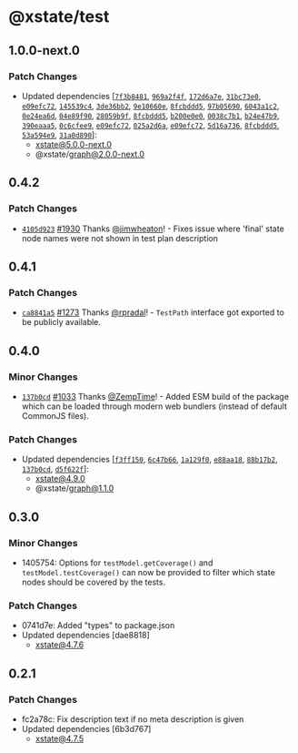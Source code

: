 # @xstate/test

## 1.0.0-next.0

### Patch Changes

- Updated dependencies [[`7f3b8481`](https://github.com/davidkpiano/xstate/commit/7f3b84816564d951b6b29afdd7075256f1f59501), [`969a2f4f`](https://github.com/davidkpiano/xstate/commit/969a2f4fc0bc9147b9a52da25306e5c13b97f159), [`172d6a7e`](https://github.com/davidkpiano/xstate/commit/172d6a7e1e4ab0fa73485f76c52675be8a1f3362), [`31bc73e0`](https://github.com/davidkpiano/xstate/commit/31bc73e05692f29301f5bb5cb4b87b90773e0ef2), [`e09efc72`](https://github.com/davidkpiano/xstate/commit/e09efc720f05246b692d0fdf17cf5d8ac0344ee6), [`145539c4`](https://github.com/davidkpiano/xstate/commit/145539c4cfe1bde5aac247792622428e44342dd6), [`3de36bb2`](https://github.com/davidkpiano/xstate/commit/3de36bb24e8f59f54d571bf587407b1b6a9856e0), [`9e10660e`](https://github.com/davidkpiano/xstate/commit/9e10660ec2f1e89cbb09a1094edb4f6b8a273a99), [`8fcbddd5`](https://github.com/davidkpiano/xstate/commit/8fcbddd51d66716ab1d326d934566a7664a4e175), [`97b05690`](https://github.com/davidkpiano/xstate/commit/97b05690cd8b30824eb176c813a145d3ef0d2a78), [`6043a1c2`](https://github.com/davidkpiano/xstate/commit/6043a1c28d21ff8cbabc420a6817a02a1a54fcc8), [`0e24ea6d`](https://github.com/davidkpiano/xstate/commit/0e24ea6d62a5c1a8b7e365f2252dc930d94997c4), [`04e89f90`](https://github.com/davidkpiano/xstate/commit/04e89f90f97fe25a45b5908c45f25a513f0fd70f), [`28059b9f`](https://github.com/davidkpiano/xstate/commit/28059b9f09926d683d80b7d816f5b703c0667a9f), [`8fcbddd5`](https://github.com/davidkpiano/xstate/commit/8fcbddd51d66716ab1d326d934566a7664a4e175), [`b200e0e0`](https://github.com/davidkpiano/xstate/commit/b200e0e0b7123797086080b75abdfcf2fce45253), [`0038c7b1`](https://github.com/davidkpiano/xstate/commit/0038c7b1e2050fe7262849aab8fdff4a7ce7cf92), [`b24e47b9`](https://github.com/davidkpiano/xstate/commit/b24e47b9e7a59a5b0527d4386cea3af16c84ca7a), [`390eaaa5`](https://github.com/davidkpiano/xstate/commit/390eaaa523cb0dd243e39c6300e671606c1e45fc), [`0c6cfee9`](https://github.com/davidkpiano/xstate/commit/0c6cfee9a6d603aa1756e3a6d0f76d4da1486caf), [`e09efc72`](https://github.com/davidkpiano/xstate/commit/e09efc720f05246b692d0fdf17cf5d8ac0344ee6), [`025a2d6a`](https://github.com/davidkpiano/xstate/commit/025a2d6a295359a746bee6ffc2953ccc51a6aaad), [`e09efc72`](https://github.com/davidkpiano/xstate/commit/e09efc720f05246b692d0fdf17cf5d8ac0344ee6), [`5d16a736`](https://github.com/davidkpiano/xstate/commit/5d16a73651e97dd0228c5215cb2452a4d9951118), [`8fcbddd5`](https://github.com/davidkpiano/xstate/commit/8fcbddd51d66716ab1d326d934566a7664a4e175), [`53a594e9`](https://github.com/davidkpiano/xstate/commit/53a594e9a1b49ccb1121048a5784676f83950024), [`31a0d890`](https://github.com/davidkpiano/xstate/commit/31a0d890f55d8f0b06772c9fd510b18302b76ebb)]:
  - xstate@5.0.0-next.0
  - @xstate/graph@2.0.0-next.0

## 0.4.2

### Patch Changes

- [`4105d923`](https://github.com/davidkpiano/xstate/commit/4105d923dfddd9ac3ffad33295edea38b0215c89) [#1930](https://github.com/davidkpiano/xstate/pull/1930) Thanks [@jimwheaton](https://github.com/jimwheaton)! - Fixes issue where 'final' state node names were not shown in test plan description

## 0.4.1

### Patch Changes

- [`ca8841a5`](https://github.com/davidkpiano/xstate/commit/ca8841a5da6560f2956b0dfa08eb05252ad1eca5) [#1273](https://github.com/davidkpiano/xstate/pull/1273) Thanks [@rpradal](https://github.com/rpradal)! - `TestPath` interface got exported to be publicly available.

## 0.4.0

### Minor Changes

- [`137b0cd`](https://github.com/davidkpiano/xstate/commit/137b0cdf71054d67f0c5ba2c11021436ec3739ed) [#1033](https://github.com/davidkpiano/xstate/pull/1033) Thanks [@ZempTime](https://github.com/ZempTime)! - Added ESM build of the package which can be loaded through modern web bundlers (instead of default CommonJS files).

### Patch Changes

- Updated dependencies [[`f3ff150`](https://github.com/davidkpiano/xstate/commit/f3ff150f7c50f402704d25cdc053b76836e447e3), [`6c47b66`](https://github.com/davidkpiano/xstate/commit/6c47b66c3289ff161dc96d9b246873f55c9e18f2), [`1a129f0`](https://github.com/davidkpiano/xstate/commit/1a129f0f35995981c160d756a570df76396bfdbd), [`e88aa18`](https://github.com/davidkpiano/xstate/commit/e88aa18431629e1061b74dfd4a961b910e274e0b), [`88b17b2`](https://github.com/davidkpiano/xstate/commit/88b17b2476ff9a0fbe810df9d00db32c2241cd6e), [`137b0cd`](https://github.com/davidkpiano/xstate/commit/137b0cdf71054d67f0c5ba2c11021436ec3739ed), [`d5f622f`](https://github.com/davidkpiano/xstate/commit/d5f622f68f4065a2615b5a4a1caae6b508b4840e)]:
  - xstate@4.9.0
  - @xstate/graph@1.1.0

## 0.3.0

### Minor Changes

- 1405754: Options for `testModel.getCoverage()` and `testModel.testCoverage()` can now be provided to filter which state nodes should be covered by the tests.

### Patch Changes

- 0741d7e: Added "types" to package.json
- Updated dependencies [dae8818]
  - xstate@4.7.6

## 0.2.1

### Patch Changes

- fc2a78c: Fix description text if no meta description is given
- Updated dependencies [6b3d767]
  - xstate@4.7.5
